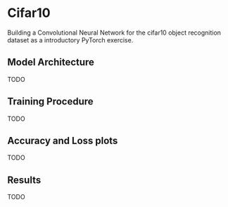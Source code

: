 # Cifar10 
Building a Convolutional Neural Network for the cifar10 object recognition dataset as a introductory PyTorch exercise.

## Model Architecture
TODO

## Training Procedure
TODO

## Accuracy and Loss plots
TODO

## Results
TODO